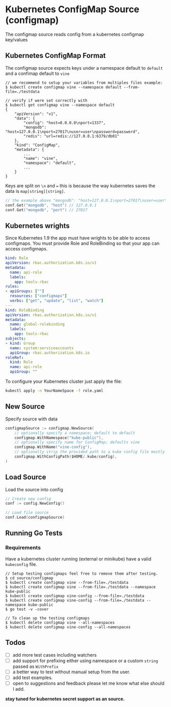 # Kubernetes ConfigMap Source (configmap)

The configmap source reads config from a kubernetes configmap key/values

## Kubernetes ConfigMap Format

The configmap source expects keys under a namespace default to `default` and a confimap default to `vine`

```shell
// we recommend to setup your variables from multiples files example:
$ kubectl create configmap vine --namespace default --from-file=./testdata

// verify if were set correctly with
$ kubectl get configmap vine --namespace default
{
    "apiVersion": "v1",
    "data": {
        "config": "host=0.0.0.0\nport=1337",
        "mongodb": "host=127.0.0.1\nport=27017\nuser=user\npassword=password",
        "redis": "url=redis://127.0.0.1:6379/db01"
    },
    "kind": "ConfigMap",
    "metadata": {
        ...
        "name": "vine",
        "namespace": "default",
        ...
    }
}
```

Keys are split on `\n` and `=` this is because the way kubernetes saves the data is `map[string][string]`.

```go
// the example above "mongodb": "host=127.0.0.1\nport=27017\nuser=user\npassword=password" will be accessible as:
conf.Get("mongodb", "host") // 127.0.0.1
conf.Get("mongodb", "port") // 27017
```

## Kubernetes wrights

Since Kubernetes 1.9 the app must have wrights to be able to access configmaps. You must provide Role and RoleBinding so that your app can access configmaps.

```yaml
kind: Role
apiVersion: rbac.authorization.k8s.io/v1
metadata:
  name: api-role
  labels:
    app: tools-rbac
rules:
- apiGroups: [""]
  resources: ["configmaps"]
  verbs: ["get", "update", "list", "watch"]
---
kind: RoleBinding
apiVersion: rbac.authorization.k8s.io/v1
metadata:
  name: global-rolebinding
  labels:
    app: tools-rbac
subjects:
- kind: Group
  name: system:serviceaccounts
  apiGroup: rbac.authorization.k8s.io
roleRef:
  kind: Role
  name: api-role
  apiGroup: ""
```
To configure your Kubernetes cluster just apply the file:
```bash
kubectl apply -n YourNameSpace -f role.yaml
```

## New Source

Specify source with data

```go
configmapSource := configmap.NewSource(
	// optionally specify a namespace; default to default
	configmap.WithNamespace("kube-public"),
	// optionally specify name for ConfigMap; defaults vine
	configmap.WithName("vine-config"),
    // optionally strip the provided path to a kube config file mostly used outside of a cluster, defaults to "" for in cluster support.
    configmap.WithConfigPath($HOME/.kube/config),
)
```

## Load Source

Load the source into config

```go
// Create new config
conf := config.NewConfig()

// Load file source
conf.Load(configmapSource)
```

## Running Go Tests

### Requirements

Have a kubernetes cluster running (external or minikube) have a valid `kubeconfig` file.

```shell
// Setup testing configmaps feel free to remove them after testing.
$ cd source/configmap
$ kubectl create configmap vine --from-file=./testdata
$ kubectl create configmap vine --from-file=./testdata --namespace kube-public
$ kubectl create configmap vine-config --from-file=./testdata
$ kubectl create configmap vine-config --from-file=./testdata --namespace kube-public
$ go test -v -cover
```

```shell
// To clean up the testing configmaps
$ kubectl delete configmap vine --all-namespaces
$ kubectl delete configmap vine-config --all-namespaces
```

## Todos
- [ ] add more test cases including watchers
- [ ] add support for prefixing either using namespace or a custom `string` passed as `WithPrefix`
- [ ] a better way to test without manual setup from the user.
- [ ] add test examples.
- [ ] open to suggestions and feedback please let me know what else should I add.

**stay tuned for kubernetes secret support as an source.**